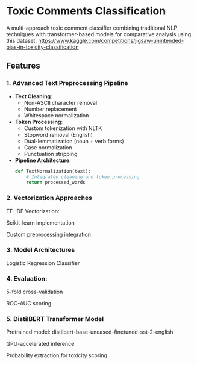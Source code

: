 # Toxic Comments Classification 

A multi-approach toxic comment classifier combining traditional NLP techniques with transformer-based models for comparative analysis using this dataset: https://www.kaggle.com/competitions/jigsaw-unintended-bias-in-toxicity-classification

## Features

### 1. Advanced Text Preprocessing Pipeline
- **Text Cleaning**:
  - Non-ASCII character removal
  - Number replacement
  - Whitespace normalization
- **Token Processing**:
  - Custom tokenization with NLTK
  - Stopword removal (English)
  - Dual-lemmatization (noun + verb forms)
  - Case normalization
  - Punctuation stripping
- **Pipeline Architecture**:
  ```python
  def TextNormalization(text):
      # Integrated cleaning and token processing
      return processed_words
### 2. Vectorization Approaches
  TF-IDF Vectorization:
  
  Scikit-learn implementation
  
  Custom preprocessing integration

### 3. Model Architectures
  Logistic Regression Classifier

### 4. Evaluation:

  5-fold cross-validation
  
  ROC-AUC scoring

### 5. DistilBERT Transformer Model
  Pretrained model: distilbert-base-uncased-finetuned-sst-2-english
  
  GPU-accelerated inference
  
  Probability extraction for toxicity scoring
